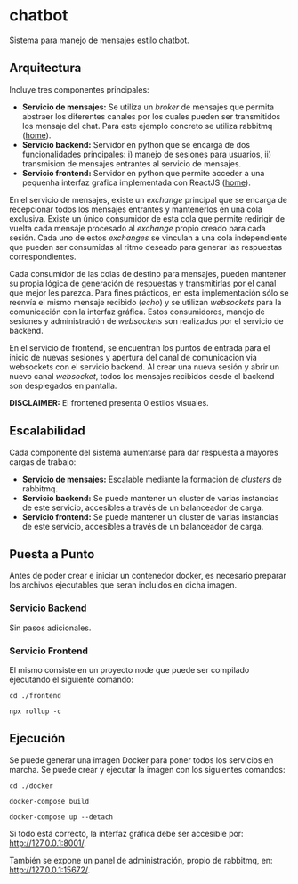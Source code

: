 # chatbot
Sistema para manejo de mensajes estilo chatbot.

## Arquitectura
Incluye tres componentes principales:
- **Servicio de mensajes:** Se utiliza un *broker* de mensajes que permita abstraer los diferentes canales por los cuales pueden ser transmitidos los mensaje del chat. Para este ejemplo concreto se utiliza rabbitmq ([home](https://www.rabbitmq.com/)).
- **Servicio backend:** Servidor en python que se encarga de dos funcionalidades principales: i) manejo de sesiones para usuarios, ii) transmision de mensajes entrantes al servicio de mensajes.
- **Servicio frontend:** Servidor en python que permite acceder a una pequenha interfaz grafica implementada con ReactJS ([home](https://es.react.dev/)).

En el servicio de mensajes, existe un *exchange* principal que se encarga de recepcionar todos los mensajes entrantes y mantenerlos en una cola exclusiva. Existe un único consumidor de esta cola que permite redirigir de vuelta cada mensaje procesado al *exchange* propio creado para cada sesión. Cada uno de estos *exchanges* se vinculan a una cola independiente que pueden ser consumidas al ritmo deseado para generar las respuestas correspondientes.

Cada consumidor de las colas de destino para mensajes, pueden mantener su propia lógica de generación de respuestas y transmitirlas por el canal que mejor les parezca. Para fines prácticos, en esta implementación sólo se reenvía el mismo mensaje recibido (*echo*) y se utilizan *websockets* para la comunicación con la interfaz gráfica. Estos consumidores, manejo de sesiones y administración de *websockets* son realizados por el servicio de backend.

En el servicio de frontend, se encuentran los puntos de entrada para el inicio de nuevas sesiones y apertura del canal de comunicacion via websockets con el servicio backend. Al crear una nueva sesión y abrir un nuevo canal *websocket*, todos los mensajes recibidos desde el backend son desplegados en pantalla.

**DISCLAIMER:** El frontened presenta 0 estilos visuales.

## Escalabilidad
Cada componente del sistema aumentarse para dar respuesta a mayores cargas de trabajo:
- **Servicio de mensajes:** Escalable mediante la formación de *clusters* de rabbitmq.
- **Servicio backend:** Se puede mantener un cluster de varias instancias de este servicio, accesibles a través de un balanceador de carga.
- **Servicio frontend:** Se puede mantener un cluster de varias instancias de este servicio, accesibles a través de un balanceador de carga.

## Puesta a Punto
Antes de poder crear e iniciar un contenedor docker, es necesario preparar los archivos ejecutables que seran incluidos en dicha imagen.

### Servicio Backend
Sin pasos adicionales.

### Servicio Frontend
El mismo consiste en un proyecto node que puede ser compilado ejecutando el siguiente comando:

`cd ./frontend`

`npx rollup -c`

## Ejecución
Se puede generar una imagen Docker para poner todos los servicios en marcha. Se puede crear y ejecutar la imagen con los siguientes comandos:

`cd ./docker`

`docker-compose build`

`docker-compose up --detach`

Si todo está correcto, la interfaz gráfica debe ser accesible por: http://127.0.0.1:8001/.

También se expone un panel de administración, propio de rabbitmq, en: http://127.0.0.1:15672/.